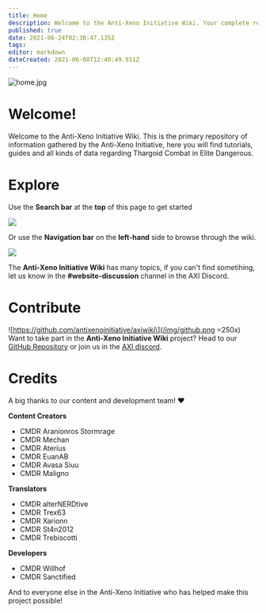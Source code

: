 ```yaml
---
title: Home
description: Welcome to the Anti-Xeno Initiative Wiki. Your complete repository for Anti-Xeno Combat.
published: true
date: 2021-06-24T02:38:47.135Z
tags:
editor: markdown
dateCreated: 2021-06-08T12:40:49.911Z
---
```


![home.jpg](/img/home.jpg)

# Welcome!

Welcome to the Anti-Xeno Initiative Wiki. This is the primary repository of information gathered by the Anti-Xeno Initiative, here you will find tutorials, guides and all kinds of data regarding Thargoid Combat in Elite Dangerous.


# Explore

Use the **Search bar** at the **top** of this page to get started

![](/img/2021-06-21_15_15_32-home___anti-xeno_initiative_wiki_-_beta.png)

Or use the **Navigation bar** on the **left-hand** side to browse through the wiki.

![](/img/2021-06-21_15_17_34-home___anti-xeno_initiative_wiki_-_beta.png)

The **Anti-Xeno Initiative Wiki** has many topics, if you can't find sometihing, let us know in the **#website-discussion** channel in the AXI Discord.

# Contribute
!\[https://github.com/antixenoinitiative/axiwiki\](/img/github.png =250x) Want to take part in the **Anti-Xeno Initiative Wiki** project? Head to our [GitHub Repository](https://github.com/antixenoinitiative/axiwiki) or join us in the [AXI discord](https://discord.gg/bqmDxdm).

# Credits

A big thanks to our content and development team! ❤️

**Content Creators**
- CMDR Aranionros Stormrage
- CMDR Mechan
- CMDR Aterius
- CMDR EuanAB
- CMDR Avasa Siuu
- CMDR Maligno

**Translators**
- CMDR alterNERDtive
- CMDR Trex63
- CMDR Xarionn
- CMDR St4n2012
- CMDR Trebiscotti

**Developers**
- CMDR Willhof
- CMDR Sanctified

And to everyone else in the Anti-Xeno Initiative who has helped make this project possible!
